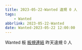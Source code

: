 ```yaml
---
title: 2023-05-22-Wanted 違規 0 人
tags:
    - Wanted
abbrlink: 2023-05-22-Wanted
date: Wanted-2023-05-22 12:00:00
---
```

Wanted 板 [板規連結](https://www.ptt.cc/bbs/Wanted/M.1608829773.A.D3B.html)
昨天違規 0 人
